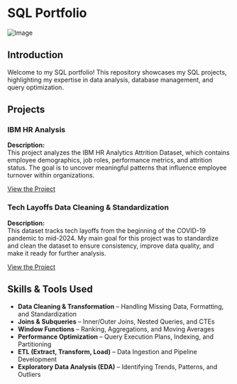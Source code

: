 # SQL Portfolio
![Image](https://github.com/user-attachments/assets/e634f786-ca8a-4274-8d33-426dbcbc63b6)

## Introduction
Welcome to my SQL portfolio! This repository showcases my SQL projects, highlighting my expertise in data analysis, database management, and query optimization.

## Projects

### **IBM HR Analysis**

**Description:**  
This project analyzes the IBM HR Analytics Attrition Dataset, which contains employee demographics, job roles, performance metrics, and attrition status. The goal is to uncover meaningful patterns that influence employee turnover within organizations. 

[View the Project](https://github.com/ivanmu-1/SQL-Portfolio/tree/main/IBM%20Hr%20Analysis) 



### **Tech Layoffs Data Cleaning & Standardization**

**Description:**  
This dataset tracks tech layoffs from the beginning of the COVID-19 pandemic to mid-2024. My main goal for this project was to standardize and clean the dataset to ensure consistency, improve data quality, and make it ready for further analysis. 

[View the Project](https://github.com/ivanmu-1/SQL-Portfolio/tree/main/Data%20Cleaning%20Layoffs)  



## Skills & Tools Used  

- **Data Cleaning & Transformation** – Handling Missing Data, Formatting, and Standardization  
- **Joins & Subqueries** – Inner/Outer Joins, Nested Queries, and CTEs  
- **Window Functions** – Ranking, Aggregations, and Moving Averages   
- **Performance Optimization** – Query Execution Plans, Indexing, and Partitioning  
- **ETL (Extract, Transform, Load)** – Data Ingestion and Pipeline Development
- **Exploratory Data Analysis (EDA)** – Identifying Trends, Patterns, and Outliers 





